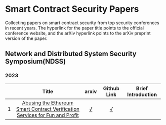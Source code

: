 # Smart Contract Security Papers
Collecting papers on smart contract security from top security conferences in recent years.
The hyperlink for the paper title points to the official conference website, and the arXiv hyperlink points to the arXiv preprint version of the paper.

## Network and Distributed System Security Symposium(NDSS)
### 2023
||Title|arxiv|Github Link|Brief Introduction|
|:--|:--:|:--:|:--:|:--:|
|1|[Abusing the Ethereum Smart Contract Verification Services for Fun and Profit](https://www.ndss-symposium.org/ndss-paper/abusing-the-ethereum-smart-contract-verification-services-for-fun-and-profit/)|[√](https://arxiv.org/abs/2307.00549)|[√](https://github.com/source-code-scam-paper/source-scam-all-in-one)||


